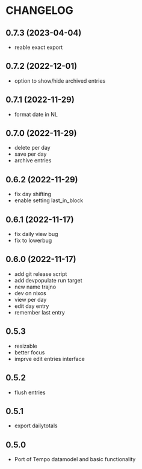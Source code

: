 # CHANGELOG
## 0.7.3 (2023-04-04)
- reable exact export

## 0.7.2 (2022-12-01)
- option to show/hide archived entries

## 0.7.1 (2022-11-29)
- format date in NL

## 0.7.0 (2022-11-29)
- delete per day
- save per day
- archive entries

## 0.6.2 (2022-11-29)
- fix day shifting
- enable setting last_in_block

## 0.6.1 (2022-11-17)
- fix daily view bug
- fix to lowerbug

## 0.6.0 (2022-11-17)

- add git release script
- add devpopulate run target
- new name trajno
- dev on nixos
- view per day
- edit day entry
- remember last entry

## 0.5.3
- resizable
- better focus
- imprve edit entries interface

## 0.5.2

- flush entries

## 0.5.1

- export dailytotals

## 0.5.0

- Port of Tempo datamodel and basic functionality
